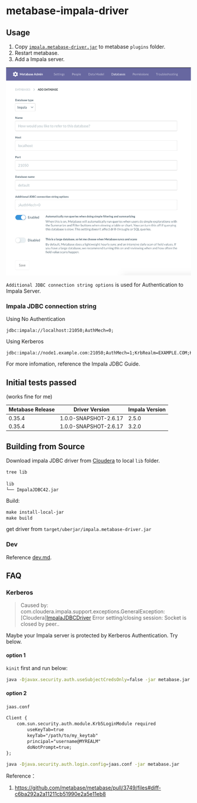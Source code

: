 # metabase-impala-driver

## Usage

1. Copy [`impala.metabase-driver.jar`](https://github.com/XUJiahua/metabase-impala-driver/releases) to metabase `plugins` folder.
2. Restart metabase.
3. Add a Impala server.

![image-20200707094723021.png](doc/img/image-20200707094723021.png)

`Additional JDBC connection string options` is used for Authentication to Impala Server.

### Impala JDBC connection string

Using No Authentication

```
jdbc:impala://localhost:21050;AuthMech=0;
```

Using Kerberos

```
jdbc:impala://node1.example.com:21050;AuthMech=1;KrbRealm=EXAMPLE.COM;KrbHostFQDN=node1.example.com;KrbServiceName=impala
```

For more infomation, reference the Impala JDBC Guide.

## Initial tests passed

(works fine for me)

Metabase Release | Driver Version | Impala Version
---------------- | -------------- | --------------
0.35.4           | 1.0.0-SNAPSHOT-2.6.17 | 2.5.0
0.35.4           | 1.0.0-SNAPSHOT-2.6.17 | 3.2.0

## Building from Source

Download impala JDBC driver from [Cloudera](https://www.cloudera.com/downloads/connectors/impala/jdbc/2-6-17.html)
to local `lib` folder.

```
tree lib

lib
└── ImpalaJDBC42.jar
```

Build:

```
make install-local-jar
make build
```

get driver from `target/uberjar/impala.metabase-driver.jar`

### Dev

Reference [dev.md](doc/dev.md).

## FAQ

### Kerberos

> Caused by: com.cloudera.impala.support.exceptions.GeneralException: [Cloudera][ImpalaJDBCDriver](500151) Error setting/closing session: Socket is closed by peer..

Maybe your Impala server is protected by Kerberos Authentication. Try below.

#### option 1

`kinit` first and run below:


```bash
java -Djavax.security.auth.useSubjectCredsOnly=false -jar metabase.jar
```

#### option 2

`jaas.conf`

```
Client {
    com.sun.security.auth.module.Krb5LoginModule required
        useKeyTab=true
        keyTab="/path/to/my_keytab"
        principal="username@MYREALM"
        doNotPrompt=true;
};
```

```bash
java -Djava.security.auth.login.config=jaas.conf -jar metabase.jar
```

Reference：

1. https://github.com/metabase/metabase/pull/3749/files#diff-c6ba292a2a11211cb51990e2a5e11eb8
